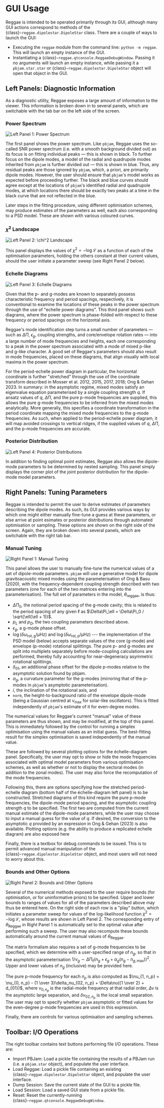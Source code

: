 # GUI Usage

Reggae is intended to be operated primarily through its GUI, although many GUI actions correspond to methods of the {class}`~reggae.dipolestar.DipoleStar` class. There are a couple of ways to launch the GUI:

- Executing the `reggae` module from the command line: `python -m reggae`. This will launch an empty instance of the GUI.
- Instantiating a {class}`~reggae.qtconsole.ReggaeDebugWindow`. Passing it no arguments will launch an empty instance, while passing it a `pbjam.star.star` or {class}`~reggae.dipolestar.DipoleStar` object will open that object in the GUI.

## Left Panels: Diagnostic Information

As a diagnostic utility, Reggae exposes a large amount of information to the viewer. This information is broken down in to several panels, which are switchable with the tab bar on the left side of the screen.

### Power Spectrum

![Left Panel 1: Power Spectrum](images/ps.png)

The first panel shows the power spectrum. Like `pbjam`, Reggae uses the so-called SNR power spectrum (i.e. with a smooth background divided out) as its focus is on fitting individual peaks — this is shown in black. To further focus on the dipole modes, a model of the radial and quadrupole modes inherited from `pbjam` is further divided out — this is shown in blue. Thus, any residual peaks are those ignored by `pbjam`, which, a priori, are primarily dipole modes. However, the user should ensure that `pbjam`'s model works as expected before proceeding further. The black and blue curves should agree except at the locations of `pbjam`'s identified radial and quadrupole modes, at which locations there should be exactly two peaks at a time in the black curve that are not reflected in the blue.

Later steps in the fitting procedure, using different optimisation schemes, may produce estimates of the parameters as well, each also corresponding to a PSD model. These are shown with various coloured curves.

### $\chi^2$ Landscape

![Left Panel 2: $\chi^2$ Landscape](images/chi2.png)

This panel displays the values of $\chi^2 = -\log \mathcal{L}$ as a function of each of the optimisation parameters, holding the others constant at their current values, should the user initiate a parameter sweep (see Right Panel 2 below).

### Echelle Diagrams

![Left Panel 3: Echelle Diagrams](images/echelle.png)

Given that the p- and g-modes are known to separately possess characteristic frequency and period spacings, respectively, it is conventional to examine the locations of these peaks in the power spectrum through the use of "echelle power diagrams". This third panel shows such diagrams, where the power spectrum is phase-folded with respect to these frequency or period spacings on the horizontal axis.

Reggae's mode identification step turns a small number of parameters — such as $\Delta\Pi$, $\epsilon_g$, coupling strengths, and core/envelope rotation rates — into a large number of mode frequencies and heights, each one corresponding to a peak in the power spectrum associated with a mode of mixed p-like and g-like character. A good set of Reggae's parameters should also result in mode frequencies, placed on these diagrams, that align visually with local maxima in the power spectrum.

For the period-echelle power diagram in particular, the horizontal coordinate is further "stretched" through the use of the coordinate transform described in Mosser et al. 2012, 2015, 2017, 2018; Ong & Gehan 2023. In summary: in the asymptotic regime, mixed modes satisfy an eigenvalue equation parameterised by a single coupling strength $q$. If ansatz values of $q$, $\Delta\Pi$, and the pure p-mode frequencies are supplied, this allows the pure g-mode frequencies to be inferred from the mixed modes analytically. More generally, this specifies a coordinate transformation in the period coordinate mapping the mixed mode frequencies to the g-mode frequencies. As such, when applied to the period-echelle power diagram, it will map avoided crossings to vertical ridges, if the supplied values of $q$, $\Delta\Pi$, and the p-mode frequencies are accurate.

### Posterior Distribution

![Left Panel 4: Posterior Distributions](images/posterior.png)

In addition to finding optimal point estimates, Reggae also allows the dipole-mode parameters to be determined by nested sampling. This panel simply displays the corner plot of the joint posterior distribution for the dipole-mode model parameters.

## Right Panels: Tuning Parameters

Reggae is intended to permit the user to derive estimates of parameters describing the dipole modes. As such, its GUI provides various ways by which one might either manually fine-tune a guess at these parameters, or else arrive at point esimates or posterior distributions through automated optimisation or sampling. These options are shown on the right side of the screen. Again, they are broken down into several panels, which are switchable with the right tab bar.

### Manual Tuning

![Right Panel 1: Manual Tuning](images/theta.png)

This panel allows the user to manually fine-tune the numerical values of a set of dipole-mode parameters. `pbjam` will use a generative model for dipole gravitoacoustic mixed modes using the parameterisation of Ong & Basu (2020), with the frequency-dependent coupling strength described with two parameters (one for each of the two matrices entering into the parameterisation). The full set of parameters in the model, $\theta_\text{reggae}$, is thus:

- $\Delta\Pi_0$, the notional period spacing of the g-mode cavity; this is related to the period spacing of any given $\ell$ as $\Delta\Pi_\ell = \Delta\Pi_0 / \sqrt{\ell(\ell + 1)}$.
- $p_L$ and $p_D$, the two coupling parameters described above.
- $\epsilon_g$, a g-mode phase offset.
- $\log \left(\delta\omega_\mathrm{rot, g} / \mathrm{\mu Hz}\right)$ and $\log \left(\delta\omega_\mathrm{rot, p} / \mathrm{\mu Hz}\right)$ --- the implementation of the PSD model (below) accepts separate values of the core (g-mode) and envelope (p-mode) rotational splittings. The pure p- and g-modes are split into multiplets separately before mode-coupling calculations are performed, thereby fully accounting for near-degeneracy asymmetric rotational splittings.
- $\delta_{01}$, an additional phase offset for the dipole p-modes relative to the asymptotic solution found by pbjam.
- $\alpha_g$, a curvature parameter for the g-modes (mirroring that of the p-modes in `pbjam`'s asymptotic parameterisation).
- $i$, the inclination of the rotational axis, and
- `norm`, the height-to-background ratio of the envelope dipole-mode (being a Gaussian centred at $\nu_\text{max}$ for solar-like oscillators). This is fitted independently of `pbjam`'s estimate of it for even-degree modes.

The numerical values for Reggae's current "manual" value of these parameters are thus shown, and may be modified, at the top of this panel. This is immediately followed by the control for running a simplex optimisation using the manual values as an initial guess. The best-fitting result for the simplex optimisation is saved independently of the manual value.

These are followed by several plotting options for the échelle-diagram panel. Specifically, the user may opt to show or hide the mode frequencies associated with optimal model parameters from various optimisation schemes, as well as whether or not to display the sectoral modes (in addition to the zonal modes). The user may also force the recomputation of the mode frequencies.

Following this, there are options specifying how the stretched period-echelle diagram (bottom half of the échelle-diagram left panel) is to be constructed. Stretched diagrams of this kind require the pure p-mode frequencies, the dipole-mode period spacing, and the asymptotic coupling strength $q$ to be specified. The first two are computed from the current manual estimate of the dipole-mode parameters, while the user may choose to input a manual guess for the value of $q$. If desired, the conversion to the asymptotic $q$ provided by an expression in Ong & Gehan (2023) is also available. Plotting options (e.g. the ability to produce a replicated echelle diagram) are also exposed here

Finally, there is a textbox for debug commands to be issued. This is to permit advanced manual manipulation of the {class}`~reggae.dipolestar.DipoleStar` object, and most users will not need to worry about this.

### Bounds and Other Options

![Right Panel 2: Bounds and Other Options](images/bounds.png)

Several of the numerical methods exposed to the user require bounds (for optimisation, or for uninformative priors) to be specified. Upper and lower bounds to ranges of values for all of the parameters described above may thus be entered here. On the right side of each row is a "play" button, which initiates a parameter sweep for values of the log-likelihood function $\chi^2 = -\log \mathcal{L}$, whose results are shown in Left Panel 2. The corresponding entry of $\theta_\text{Reggae}$ in Right Panel 1 is automatically set to the optimal value after performing such a sweep. The user may also recompute these bounds automatically around the current manual values of $\theta_\text{Reggae}$.

The matrix formalism also requires a set of g-mode frequencies to be specified, which we determine with a user-specified range of $n_g$, so that in the asymptotic parameterisation $1/\nu_g \sim \Delta\Pi_\ell (n_g + \epsilon_g + \alpha_g(n_g - n_{g,\text{max}}))^2$. Upper and lower values of $n_g$ (inclusive) may be provided here.

The pure p-mode frequency for each $n_p$ is also computed as $\nu_{1, n_p} = \nu_{0, n_p} - {1 \over 3}\delta_nu_{02, n_p} + \Delta\nu({1 \over 2} + d_{01})$, where $\nu_{0, n_p}$ is the radial-mode frequency at that radial order, $\Delta\nu$ is the asymptotic large separation, and $\delta\nu_{02, n_p}$ is the local small separation. The user may opt to specify whether `pbjam` asymptotic or fitted values for the even-degree p-mode frequencies are used in this expression.

Finally, there are controls for various optimisation and sampling schemes.

## Toolbar: I/O Operations

The right toolbar contains text buttons performing file I/O operations. These are:

- Import PBJam: Load a pickle file containing the results of a PBJam run (i.e. a `pbjam.star` object), and populate the user interface.
- Load Reggae: Load a pickle file containing an existing {class}`~reggae.dipolestar.DipoleStar` object, and populate the user interface.
- Dump Session: Save the current state of the GUI to a pickle file.
- Load Session: Load a saved GUI state from a pickle file.
- Reset: Reset the currently-running {class}`~reggae.qtconsole.ReggaeDebugWindow`.
